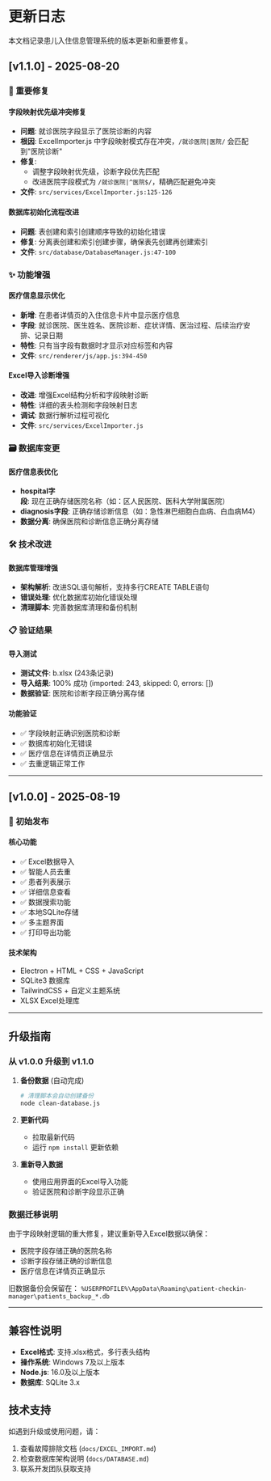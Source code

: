 # 更新日志

本文档记录患儿入住信息管理系统的版本更新和重要修复。

## [v1.1.0] - 2025-08-20

### 🔧 重要修复

#### 字段映射优先级冲突修复
- **问题**: 就诊医院字段显示了医院诊断的内容
- **根因**: ExcelImporter.js 中字段映射模式存在冲突，`/就诊医院|医院/` 会匹配到"医院诊断"
- **修复**: 
  - 调整字段映射优先级，诊断字段优先匹配
  - 改进医院字段模式为 `/就诊医院|^医院$/`，精确匹配避免冲突
- **文件**: `src/services/ExcelImporter.js:125-126`

#### 数据库初始化流程改进
- **问题**: 表创建和索引创建顺序导致的初始化错误
- **修复**: 分离表创建和索引创建步骤，确保表先创建再创建索引
- **文件**: `src/database/DatabaseManager.js:47-100`

### ✨ 功能增强

#### 医疗信息显示优化
- **新增**: 在患者详情页的入住信息卡片中显示医疗信息
- **字段**: 就诊医院、医生姓名、医院诊断、症状详情、医治过程、后续治疗安排、记录日期
- **特性**: 只有当字段有数据时才显示对应标签和内容
- **文件**: `src/renderer/js/app.js:394-450`

#### Excel导入诊断增强
- **改进**: 增强Excel结构分析和字段映射诊断
- **特性**: 详细的表头检测和字段映射日志
- **调试**: 数据行解析过程可视化
- **文件**: `src/services/ExcelImporter.js`

### 🗃️ 数据库变更

#### 医疗信息表优化
- **hospital字段**: 现在正确存储医院名称（如：区人民医院、医科大学附属医院）
- **diagnosis字段**: 正确存储诊断信息（如：急性淋巴细胞白血病、白血病M4）
- **数据分离**: 确保医院和诊断信息正确分离存储

### 🛠️ 技术改进

#### 数据库管理增强
- **架构解析**: 改进SQL语句解析，支持多行CREATE TABLE语句
- **错误处理**: 优化数据库初始化错误处理
- **清理脚本**: 完善数据库清理和备份机制

### 📋 验证结果

#### 导入测试
- **测试文件**: b.xlsx (243条记录)
- **导入结果**: 100% 成功 (imported: 243, skipped: 0, errors: [])
- **数据验证**: 医院和诊断字段正确分离存储

#### 功能验证
- ✅ 字段映射正确识别医院和诊断
- ✅ 数据库初始化无错误
- ✅ 医疗信息在详情页正确显示
- ✅ 去重逻辑正常工作

---

## [v1.0.0] - 2025-08-19

### 🎉 初始发布

#### 核心功能
- ✅ Excel数据导入
- ✅ 智能人员去重
- ✅ 患者列表展示
- ✅ 详细信息查看
- ✅ 数据搜索功能
- ✅ 本地SQLite存储
- ✅ 多主题界面
- ✅ 打印导出功能

#### 技术架构
- Electron + HTML + CSS + JavaScript
- SQLite3 数据库
- TailwindCSS + 自定义主题系统
- XLSX Excel处理库

---

## 升级指南

### 从 v1.0.0 升级到 v1.1.0

1. **备份数据** (自动完成)
   ```bash
   # 清理脚本会自动创建备份
   node clean-database.js
   ```

2. **更新代码**
   - 拉取最新代码
   - 运行 `npm install` 更新依赖

3. **重新导入数据**
   - 使用应用界面的Excel导入功能
   - 验证医院和诊断字段显示正确

### 数据迁移说明

由于字段映射逻辑的重大修复，建议重新导入Excel数据以确保：
- 医院字段存储正确的医院名称
- 诊断字段存储正确的诊断信息
- 医疗信息在详情页正确显示

旧数据备份会保留在：
`%USERPROFILE%\AppData\Roaming\patient-checkin-manager\patients_backup_*.db`

---

## 兼容性说明

- **Excel格式**: 支持.xlsx格式，多行表头结构
- **操作系统**: Windows 7及以上版本
- **Node.js**: 16.0及以上版本
- **数据库**: SQLite 3.x

## 技术支持

如遇到升级或使用问题，请：
1. 查看故障排除文档 (`docs/EXCEL_IMPORT.md`)
2. 检查数据库架构说明 (`docs/DATABASE.md`)
3. 联系开发团队获取支持